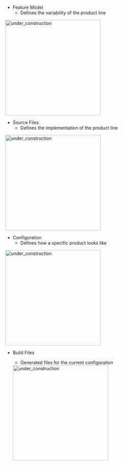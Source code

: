 * Feature Model
  - Defines the variability of the product line

<img height="300" alt="under_construction" src="https://github.com/tthuem/FeatureIDE/wiki/Assets/FeatureIDEProject/FeatureModel.PNG">

* Source Files
  - Defines the implementation of the product line

<img height="300" alt="under_construction" src="https://github.com/tthuem/FeatureIDE/wiki/Assets/FeatureIDEProject/SourceFile.PNG">

* Configuration
  - Defines how a specific product looks like

<img height="300" alt="under_construction" src="https://github.com/tthuem/FeatureIDE/wiki/Assets/FeatureIDEProject/Configuration.PNG">

* Build Files
  - Generated files for the current configuraiton
  
  <img height="300" alt="under_construction" src="https://github.com/tthuem/FeatureIDE/wiki/Assets/FeatureIDEProject/Build.PNG">